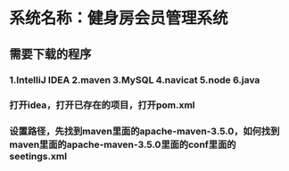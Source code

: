 # 系统名称：健身房会员管理系统
## 需要下载的程序
### 1.IntelliJ IDEA  2.maven 3.MySQL 4.navicat 5.node 6.java
### 打开idea，打开已存在的项目，打开pom.xml
### 设置路径，先找到maven里面的apache-maven-3.5.0，如何找到maven里面的apache-maven-3.5.0里面的conf里面的seetings.xml

<!--
**zhangzengpu/zhangzengpu** is a ✨ _special_ ✨ repository because its `README.md` (this file) appears on your GitHub profile.

Here are some ideas to get you started:

- 🔭 I’m currently working on ...
- 🌱 I’m currently learning ...
- 👯 I’m looking to collaborate on ...
- 🤔 I’m looking for help with ...
- 💬 Ask me about ...
- 📫 How to reach me: ...
- 😄 Pronouns: ...
- ⚡ Fun fact: ...
-->
